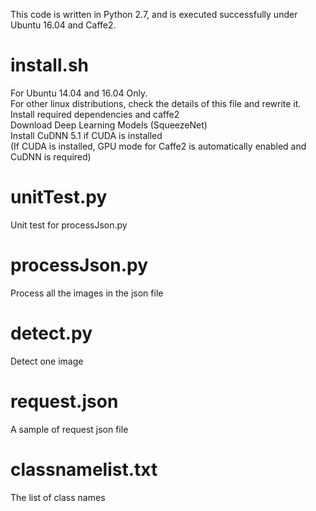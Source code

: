 This code is written in Python 2.7, and is executed successfully under Ubuntu 16.04 and Caffe2.

install.sh
===========
For Ubuntu 14.04 and 16.04 Only.  
For other linux distributions, check the details of this file and rewrite it.  
Install required dependencies and caffe2  
Download Deep Learning Models (SqueezeNet)  
Install CuDNN 5.1 if CUDA is installed  
(If CUDA is installed, GPU mode for Caffe2 is automatically enabled and CuDNN is required)  


unitTest.py
============
Unit test for processJson.py


processJson.py
============
Process all the images in the json file


detect.py
============
Detect one image

request.json
============
A sample of request json file


classnamelist.txt
============
The list of class names






